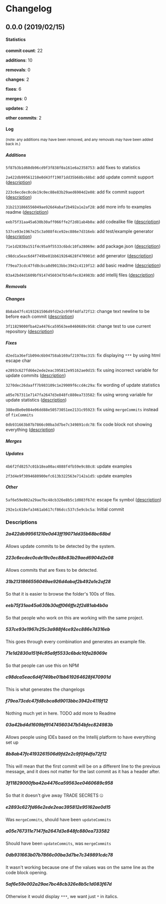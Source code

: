 # Changelog
## 0.0.0 (2019/02/15)
#### Statistics
**commit count**: 22

**additions**: 10

**removals**: 0

**changes**: 2

**fixes**: 6

**merges**: 0

**updates**: 2

**other commits**: 2

#### Log
<small>(note: any additions may have been removed, and any removals may have been added back in.)</small>
##### Additions

 `5f87b3b1d60db96cd9f3f838f0a161e6a2358753`: add fixes to statistics

 `2a422db99561210e0d43ff19071dd35b68bc68bd`: add update commit support ([description](#2a422db99561210e0d43ff19071dd35b68bc68bd-14))

 `223c6ecdec0cde19c0ec88e83b29aed6904d2e08`: add fix commit support ([description](#223c6ecdec0cde19c0ec88e83b29aed6904d2e08-14))

 `31b2131866556049ae926d4abaf2b492a1e2af28`: add more info to examples readme ([description](#31b2131866556049ae926d4abaf2b492a1e2af28-14))

 `eeb75f31aa45a630b30aff066ffe2f2d81ab4b0a`: add codealike file ([description](#eeb75f31aa45a630b30aff066ffe2f2d81ab4b0a-14))

 `537ce93e1967e25c3a988f4ce92ec886e7d316eb`: add test/example generator ([description](#537ce93e1967e25c3a988f4ce92ec886e7d316eb-14))

 `71e1d2830a151f4c95a9f5533c6bdc10fa28069e`: add package.json ([description](#71e1d2830a151f4c95a9f5533c6bdc10fa28069e-14))

 `c98dca5eac6d4f749be01bb619264628f470901d`: add generator ([description](#c98dca5eac6d4f749be01bb619264628f470901d-14))

 `f79ea73cdc47fd8cbca8d9013bbc3942c4119f12`: add basic readme ([description](#f79ea73cdc47fd8cbca8d9013bbc3942c4119f12-14))

 `03a42bd4d1609bf91474560347b54bfec824983b`: add intellij files ([description](#03a42bd4d1609bf91474560347b54bfec824983b-14))
##### Removals

##### Changes

 `8b8ab47fc4193261506d9fd2e2c9f0f4dfa72f12`: change text newline to be before each commit ([description](#8b8ab47fc4193261506d9fd2e2c9f0f4dfa72f12-14))

 `3f11829000fba42a4476ca59563ee0460689c958`: change test to use current repository ([description](#3f11829000fba42a4476ca59563ee0460689c958-14))
##### Fixes

 `d2ed1a36ef1b094c6b94758ab169af21970ac315`: fix displaying `***` by using html escape char

 `e2893c627fd66e2ede2eac395812e95162ae0d15`: fix using incorrect variable for update commits ([description](#e2893c627fd66e2ede2eac395812e95162ae0d15-14))

 `3270dec26daaff7b983109c1e29909f6ccd4c29a`: fix wording of update statistics

 `a05e767311e7147fa2647d3e848fc880ea733582`: fix using wrong variable for update statistics ([description](#a05e767311e7147fa2647d3e848fc880ea733582-14))

 `388ed8e0e084e06dd88e50573051ee2131c95923`: fix using `mergeCommits` instead of `fixCommits`

 `0db931663b07b7866c00ba3d7be7c349891cdc78`: fix code block not showing everything ([description](#0db931663b07b7866c00ba3d7be7c349891cdc78-14))
##### Merges

##### Updates

 `4b6f2fd8257c01b18ea00ac4888f4fb59e9c88c8`: update examples

 `2f3d4e9f3094680900efc613b322563e7142a1d5`: update examples
##### Other

 `5af6e59e002a29ae7bc48cb326e8b5c1d083f67d`: escape fix symbol ([description](#5af6e59e002a29ae7bc48cb326e8b5c1d083f67d-14))

 `292e1c610efa3461ab617cf86dcc537c5e9cbc5a`: Initial commit
### Descriptions
##### 2a422db99561210e0d43ff19071dd35b68bc68bd
Allows update commits to be detected by the system.
##### 223c6ecdec0cde19c0ec88e83b29aed6904d2e08
Allows commits that are fixes to be detected.
##### 31b2131866556049ae926d4abaf2b492a1e2af28
So that it is easier to browse the folder's 100s of files.
##### eeb75f31aa45a630b30aff066ffe2f2d81ab4b0a
So that people who work on this are working with the same project.
##### 537ce93e1967e25c3a988f4ce92ec886e7d316eb
This goes through every combination and generates an example file.
##### 71e1d2830a151f4c95a9f5533c6bdc10fa28069e
So that people can use this on NPM
##### c98dca5eac6d4f749be01bb619264628f470901d
This is what generates the changelogs
##### f79ea73cdc47fd8cbca8d9013bbc3942c4119f12
Nothing much yet in here. TODO add more to Readme
##### 03a42bd4d1609bf91474560347b54bfec824983b
Allows people using IDEs based on the Intellij platform to have everything set up
##### 8b8ab47fc4193261506d9fd2e2c9f0f4dfa72f12
This will mean that the first commit will be on a different line to the previous message, and it does not matter for the last commit as it has a header after.
##### 3f11829000fba42a4476ca59563ee0460689c958
So that it doesn't give away TRADE SECRETS 🤐
##### e2893c627fd66e2ede2eac395812e95162ae0d15
Was `mergeCommits`, should have been `updateCommits`
##### a05e767311e7147fa2647d3e848fc880ea733582
Should have been `updateCommits`, was `mergeCommits`
##### 0db931663b07b7866c00ba3d7be7c349891cdc78
It wasn't working because one of the values was on the same line as the code block opening.
##### 5af6e59e002a29ae7bc48cb326e8b5c1d083f67d
Otherwise it would display `***`, we want just `*` in italics.
